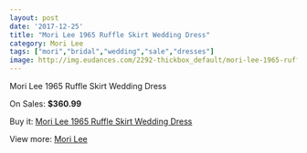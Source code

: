 ```yaml
---
layout: post
date: '2017-12-25'
title: "Mori Lee 1965 Ruffle Skirt Wedding Dress"
category: Mori Lee
tags: ["mori","bridal","wedding","sale","dresses"]
image: http://img.eudances.com/2292-thickbox_default/mori-lee-1965-ruffle-skirt-wedding-dress.jpg
---
```

Mori Lee 1965 Ruffle Skirt Wedding Dress

On Sales: **$360.99**
<a href="https://www.eudances.com/en/mori-lee/763-mori-lee-1965-ruffle-skirt-wedding-dress.html"><amp-img layout="responsive" width="600" height="600" src="//img.eudances.com/2292-thickbox_default/mori-lee-1965-ruffle-skirt-wedding-dress.jpg" alt="Mori Lee 1965 Ruffle Skirt Wedding Dress 0" /></a>
<a href="https://www.eudances.com/en/mori-lee/763-mori-lee-1965-ruffle-skirt-wedding-dress.html"><amp-img layout="responsive" width="600" height="600" src="//img.eudances.com/2294-thickbox_default/mori-lee-1965-ruffle-skirt-wedding-dress.jpg" alt="Mori Lee 1965 Ruffle Skirt Wedding Dress 1" /></a>
<a href="https://www.eudances.com/en/mori-lee/763-mori-lee-1965-ruffle-skirt-wedding-dress.html"><amp-img layout="responsive" width="600" height="600" src="//img.eudances.com/2293-thickbox_default/mori-lee-1965-ruffle-skirt-wedding-dress.jpg" alt="Mori Lee 1965 Ruffle Skirt Wedding Dress 2" /></a>

Buy it: [Mori Lee 1965 Ruffle Skirt Wedding Dress](https://www.eudances.com/en/mori-lee/763-mori-lee-1965-ruffle-skirt-wedding-dress.html "Mori Lee 1965 Ruffle Skirt Wedding Dress")

View more: [Mori Lee](https://www.eudances.com/en/9-mori-lee "Mori Lee")